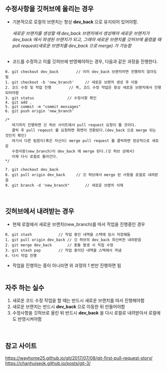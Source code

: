 ## 수정사항을 깃허브에 올리는 경우
- 기본적으로 로컬의 브랜치는 항상 __dev_back__ 으로 유지되어 있어야함.<br/><br/>
_새로운 브랜치를 생성할 때 dev_back 브랜치에서 생성해야 새로운 브랜치가 dev_back 에서 파생된 브랜치가 되고, 그래야 새로운 브랜치를 깃허브에 올렸을 때 pull request(새로운 브랜치를 dev_back 으로 merge) 가 가능함_<br/><br/>

- 코드를 수정하고 이를 깃허브에 반영해야하는 경우, 다음과 같은 과정을 진행한다.
~~~
0. git checkout dev_back		// 이미 dev_back 브랜치라면 진행하지 않아도 됨
1. git checkout -b 'new_branch'		// 새로운 브랜치 생성 후 이동
2. 코드 수정 및 작업 진행		// 즉, 코드 수정 작업은 항상 새로운 브랜치에서 진행되어야함 
3. git status				// 수정사항 확인
4. git add .
5. git commit -m "commit messages"
6. git push origin 'new_branch'

/*
   여기까지 진행하면 깃 허브 사이트에서 pull request 요청이 뜰 것이다.
   클릭 후 pull reqeust 를 요청하면 화면이 전환된다.(dev_back 으로 merge 되는 것인지 확인)
   여기서 다른 팀원이(혹은 자신이) merge pull request 를 클릭하면 정상적으로 새로운 
   수정사항(new_branch)이 dev_back 에 merge 된다.(깃 허브 상에서)
   이제 다시 로컬로 돌아간다.
*/

7. git checkout dev_back
8. git pull origin dev_back		// 깃 허브에서 merge 된 사항을 로컬로 내려받음
9. git branch -d 'new_branch"		// 새로운 브랜치 삭제
~~~
<br/>

## 깃허브에서 내려받는 경우
- 현재 로컬에서 새로운 브랜치(new_branch)를 따서 작업을 진행중인 경우
~~~
0. git stash			// 작업 중인 내역을 스택에 임시 저장해둠
1. git pull origin dev_back	// 깃 허브의 dev_back 최신버전 내려받음
2. git merge dev_back		// 충돌 발생 시 직접 수정
3. git stash pop		// 작업 중이던 내역을 스택에서 꺼냄
4. 다시 작업 진행
~~~

- 작업을 진행하는 중이 아니라면 위 과정의 1 번만 진행하면 됨
<br/><br/>

## 자주 하는 실수
1. 새로운 코드 수정 작업을 할 때는 반드시 새로운 브랜치를 따서 진행해야함
2. 새로운 브랜치는 반드시 __dev_back__ 으로 이동한 뒤 만들어야함
3. 수정사항을 깃허브로 올린 뒤 반드시 __dev_back__ 을 다시 로컬로 내려받아서 로컬에도 반영시켜야함
<br/>

## 참고 사이트
https://wayhome25.github.io/git/2017/07/08/git-first-pull-request-story/<br/>
https://chanhuiseok.github.io/posts/git-3/

